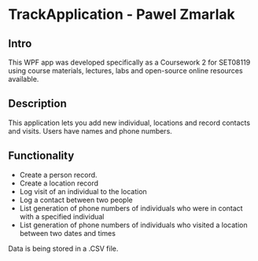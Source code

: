 # TrackApplication - Pawel Zmarlak

## Intro
This WPF app was developed specifically as a Coursework 2 for SET08119 using course materials, lectures, labs and open-source online resources available.

## Description
This application lets you add new individual, locations and record contacts and visits. Users have names and phone numbers.

## Functionality
- Create a person record.
- Create a location record
- Log visit of an individual to the location
- Log a contact between two people
- List generation of phone numbers of individuals who were in contact with a specified individual
- List generation of phone numbers of individuals who visited a location between two dates and times

Data is being stored in a .CSV file.
